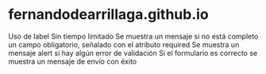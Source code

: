 # fernandodearrillaga.github.io


Uso de label
Sin tiempo limitado
Se muestra un mensaje si no está completo un campo obligatorio, señalado con el atributo required
Se muestra un mensaje alert si hay algún error de validación
Si el formulario es correcto se muestra un mensaje de envío con éxito
